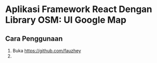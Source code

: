 # Aplikasi Framework React Dengan Library OSM: UI Google Map

## Cara Penggunaan
1. Buka https://github.com/fauzhey
2. 


